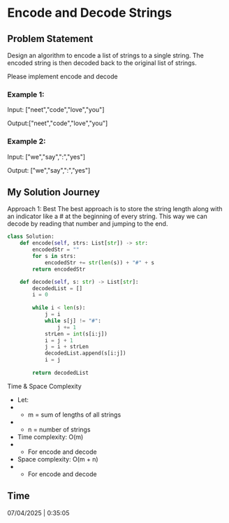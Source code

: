 # Encode and Decode Strings

## Problem Statement
Design an algorithm to encode a list of strings to a single string. The encoded string is then decoded back to the original list of strings.

Please implement encode and decode

### Example 1:

Input: ["neet","code","love","you"]

Output:["neet","code","love","you"]

### Example 2:

Input: ["we","say",":","yes"]

Output: ["we","say",":","yes"]

## My Solution Journey

Approach 1: Best
The best approach is to store the string length along with an indicator like a # at the beginning of every string. This way we can decode by reading that number and jumping to the end.
```python
class Solution:
    def encode(self, strs: List[str]) -> str:
        encodedStr = ""
        for s in strs:
            encodedStr += str(len(s)) + "#" + s
        return encodedStr

    def decode(self, s: str) -> List[str]:
        decodedList = []
        i = 0
        
        while i < len(s):
            j = i
            while s[j] != "#":
                j += 1
            strLen = int(s[i:j])
            i = j + 1
            j = i + strLen
            decodedList.append(s[i:j])
            i = j
        
        return decodedList
```
Time & Space Complexity
- Let:
- - m = sum of lengths of all strings
- - n = number of strings
- Time complexity: O(m)
- - For encode and decode
- Space complexity: O(m + n)
- - For encode and decode

## Time 
07/04/2025 | 0:35:05